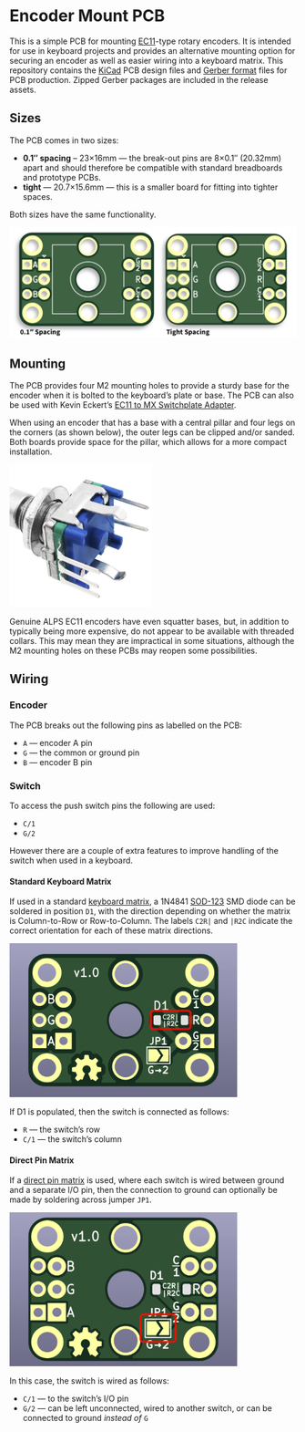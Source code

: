 # Encoder Mount PCB

This is a simple PCB for mounting [EC11]-type rotary encoders. It is intended for use in keyboard
projects and provides an alternative mounting option for securing an encoder as well as easier
wiring into a keyboard matrix. This repository contains the [KiCad] PCB design files and [Gerber
format] files for PCB production. Zipped Gerber packages are included in the release assets.


## Sizes

The PCB comes in two sizes:

 * **0.1″ spacing** – 23×16mm — the break-out pins are 8×0.1″ (20.32mm) apart and should therefore
   be compatible with standard breadboards and prototype PCBs.
 * **tight** — 20.7×15.6mm — this is a smaller board for fitting into tighter spaces.

Both sizes have the same functionality.

![Encoder Mount PCB, both sizes from top](Images/encoder-mount-both-sizes-top.png)


## Mounting

The PCB provides four M2 mounting holes to provide a sturdy base for the encoder when it is bolted
to the keyboard’s plate or base. The PCB can also be used with Kevin Eckert’s [EC11 to MX
Switchplate Adapter][ec112mx].

When using an encoder that has a base with a central pillar and four legs on the corners (as shown
below), the outer legs can be clipped and/or sanded. Both boards provide space for the pillar, which
allows for a more compact installation.

<img src="Images/rotary-encoder-with-legs.jpg" width="250" title="Rotary encoder with “legs”">

Genuine ALPS EC11 encoders have even squatter bases, but, in addition to typically being more
expensive, do not appear to be available with threaded collars. This may mean they are impractical
in some situations, although the M2 mounting holes on these PCBs may reopen some possibilities.


## Wiring

### Encoder

The PCB breaks out the following pins as labelled on the PCB:

 * `A` — encoder A pin
 * `G` — the common or ground pin
 * `B` — encoder B pin

### Switch

To access the push switch pins the following are used:

 * `C/1`
 * `G/2`

However there are a couple of extra features to improve handling of the switch when used in a
keyboard.

#### Standard Keyboard Matrix

If used in a standard [keyboard matrix], a 1N4841 [SOD-123] SMD diode can be soldered in position
`D1`, with the direction depending on whether the matrix is Column-to-Row or Row-to-Column. The
labels `C2R|` and `|R2C` indicate the correct orientation for each of these matrix directions.

<img src="Images/encoder-mount-0-1-bottom.png" width="400"
     title="0.1″ spaced board, bottom, with diode location D1 highlighted">

If D1 is populated, then the switch is connected as follows:

 * `R` — the switch’s row
 * `C/1` — the switch’s column

#### Direct Pin Matrix

If a [direct pin matrix] is used, where each switch is wired between ground and a separate I/O
pin, then the connection to ground can optionally be made by soldering across jumper `JP1`.

<img src="Images/encoder-mount-tight-bottom.png" width="400"
     title="Tightly spaced board, bottom, with jumper location JP1 highlighted">

In this case, the switch is wired as follows:

 * `C/1` — to the switch’s I/O pin
 * `G/2` — can be left unconnected, wired to another switch, or can be connected to ground *instead
   of* `G`



[EC11]: https://tech.alpsalpine.com/e/products/detail/EC11E15204A3/
[KiCad]: https://www.kicad.org
[Gerber format]: https://en.wikipedia.org/wiki/Gerber_format
[ec112mx]: https://www.thingiverse.com/thing:3770166
[keyboard matrix]: https://www.pcbheaven.com/wikipages/How_Key_Matrices_Works/
[SOD-123]: https://en.wikipedia.org/wiki/Small_Outline_Diode
[direct pin matrix]: https://docs.qmk.fm/#/porting_your_keyboard_to_qmk?id=direct-pin-matrix

